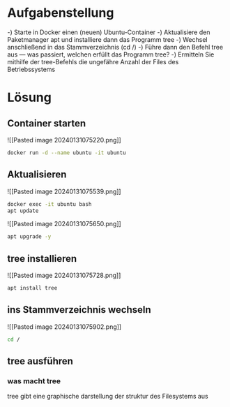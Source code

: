 # Aufgabenstellung
-) Starte in Docker einen (neuen) Ubuntu-Container
-) Aktualisiere den Paketmanager apt und installiere dann das Programm tree
-) Wechsel anschließend in das Stammverzeichnis (cd /)
-) Führe dann den Befehl tree aus — was passiert, welchen erfüllt das Programm tree?
-) Ermitteln Sie mithilfe der tree-Befehls die ungefähre Anzahl der Files des Betriebssystems

# Lösung
## Container starten
![[Pasted image 20240131075220.png]]
```bash
docker run -d --name ubuntu -it ubuntu
```

## Aktualisieren
![[Pasted image 20240131075539.png]]
```bash
docker exec -it ubuntu bash
apt update
```

![[Pasted image 20240131075650.png]]
```bash
apt upgrade -y
```

## tree installieren
![[Pasted image 20240131075728.png]]
```bash
apt install tree
```

## ins Stammverzeichnis wechseln

![[Pasted image 20240131075902.png]]
```bash
cd /
```

## tree ausführen
### was macht tree
tree gibt eine graphische darstellung der struktur des Filesystems aus